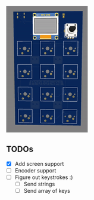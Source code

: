 ![Thing](assets/thing.gif)

## TODOs
- [x] Add screen support
- [ ] Encoder support
- [ ] Figure out keystrokes :)
  - [ ] Send strings
  - [ ] Send array of keys